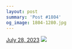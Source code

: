 ```yaml
---
layout: post
summary: 'Post #1804'
og_image: 1804-1280.jpg
---
```


<p>
  <time>
    <a href="/1804">July 28, 2023</a>
  </time>
  <a href="/1804">
    <img src="{{ site.assets_url }}/1804-640.jpg" srcset="{{ site.assets_url }}/1804-320.jpg 320w, {{ site.assets_url }}/1804-640.jpg 640w, {{ site.assets_url }}/1804-960.jpg 960w, {{ site.assets_url }}/1804-1280.jpg 1280w" sizes="(min-width: 700px) 50vw, calc(100vw - 2rem)" />
  </a>
</p>

